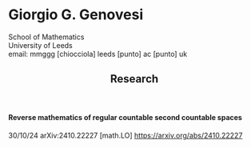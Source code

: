 <html lang="en">

  <head>

</head>

   
<body>
  <h1>
    Giorgio G. Genovesi
  </h1>
<section>
<p>School of Mathematics<br>
University of Leeds<br>
 email: mmggg [chiocciola] leeds [punto] ac [punto] uk </p>
  <article>
    <header>
      <hgroup>
        <h2>
          Research
        </h2>
      </hgroup>
    </header>
       <h4> Reverse mathematics of regular countable second countable spaces </h4>
         <p> 30/10/24  	arXiv:2410.22227 [math.LO] 
<a href="https://arxiv.org/abs/2410.22227">https://arxiv.org/abs/2410.22227</a>
 </p>
  </article>
</section>
  
</body>
</html>
